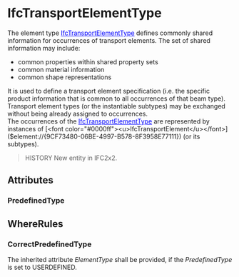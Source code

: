 # IfcTransportElementType

The element type [<font color="#0000ff"><u>IfcTransportElementType</u></font>]($element://{827AB441-28FB-4320-A57A-76E6CC5BA21D})  defines commonly shared information for occurrences of transport elements. The set of shared information may include:  
* common properties within shared property sets
* common material information
* common shape representations

  
It is used to define a transport element specification (i.e. the specific product information that is common to all occurrences of that beam type). Transport element types (or the instantiable subtypes) may be exchanged without being already assigned to occurrences.  
The occurrences of the [<font color="#0000ff"><u>IfcTransportElementType</u></font>]($element://{827AB441-28FB-4320-A57A-76E6CC5BA21D})  are represented by instances of [<font color="#0000ff"><u>IfcTransportElement</u></font>]($element://{9CF73480-06BE-4997-B578-8F3958E77111})  (or its subtypes).  
> HISTORY New entity in IFC2x2.

## Attributes

### PredefinedType


## WhereRules

### CorrectPredefinedType
The inherited attribute _ElementType_ shall be provided, if the _PredefinedType_ is set to USERDEFINED.
